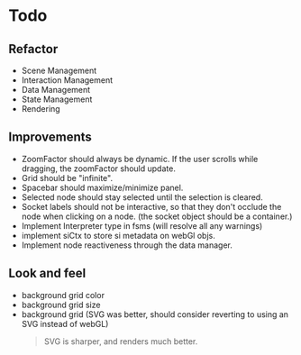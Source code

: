# Todo

## Refactor

- Scene Management
- Interaction Management
- Data Management
- State Management
- Rendering

## Improvements

- ZoomFactor should always be dynamic. If the user scrolls while dragging, the zoomFactor should update.
- Grid should be "infinite".
- Spacebar should maximize/minimize panel.
- Selected node should stay selected until the selection is cleared.
- Socket labels should not be interactive, so that they don't occlude the node when clicking on a node. (the socket object should be a container.)
- Implement Interpreter type in fsms (will resolve all any warnings)
- implement siCtx to store si metadata on webGl objs.
- Implement node reactiveness through the data manager.

## Look and feel

- background grid color
- background grid size
- background grid (SVG was better, should consider reverting to using an SVG instead of webGL)
  > SVG is sharper, and renders much better.
